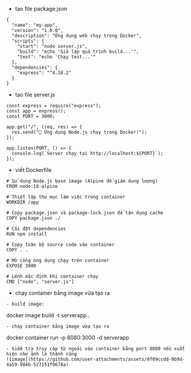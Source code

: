 - tạo file package.json
```
{
  "name": "my-app",
  "version": "1.0.0",
  "description": "Ứng dụng web chạy trong Docker",
  "scripts": {
    "start": "node server.js",
    "build": "echo 'Giả lập quá trình build...'",
    "test": "echo 'Chạy test...'"
  },
  "dependencies": {
    "express": "^4.18.2"
  }
}
```
- tạo file server.js
```
const express = require("express");
const app = express();
const PORT = 3000;

app.get("/", (req, res) => {
  res.send("🚀 Ứng dụng Node.js chạy trong Docker!");
});

app.listen(PORT, () => {
  console.log(`Server chạy tại http://localhost:${PORT}`);
});
```
- viết Dockerfile
```
# Sử dụng Node.js base image (Alpine để giảm dung lượng)
FROM node:18-alpine

# Thiết lập thư mục làm việc trong container
WORKDIR /app

# Copy package.json và package-lock.json để tận dụng cache
COPY package.json ./

# Cài đặt dependencies
RUN npm install

# Copy toàn bộ source code vào container
COPY . .

# Mở cổng ứng dụng chạy trên container
EXPOSE 3000

# Lệnh mặc định khi container chạy
CMD ["node", "server.js"]
```

- chạy container bằng image vừa tạo ra
```
- build image:
```
docker image build -t serverapp .
```
- chạy container bằng image vừa tạo ra
```
docker container run -p 8080:3000 -d serverapp
```
- kiểm tra truy cập từ ngoài vào container bằng port 8080 nếu xuất hiện như ảnh là thành công
![image](https://github.com/user-attachments/assets/0f09ccdd-9b9d-4a59-984b-527151f0678a)
